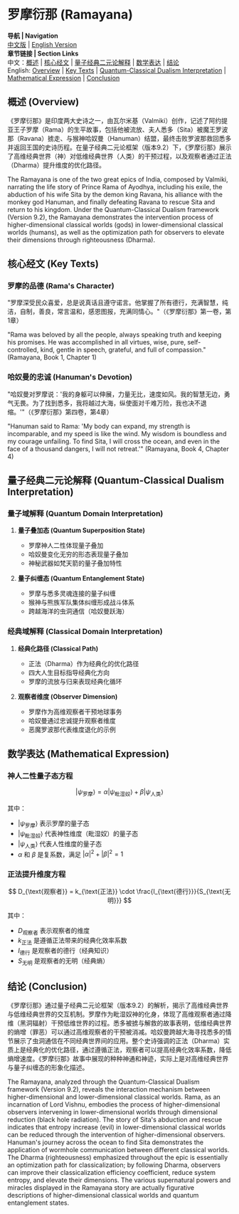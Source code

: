 # 罗摩衍那 (Ramayana)

**导航 | Navigation**  
[中文版](#罗摩衍那解析) | [English Version](#ramayana-analysis)  
**章节链接 | Section Links**  
中文：[概述](#概述-overview) | [核心经文](#核心经文-key-texts) | [量子经典二元论解释](#量子经典二元论解释-quantum-classical-dualism-interpretation) | [数学表达](#数学表达-mathematical-expression) | [结论](#结论-conclusion)  
English: [Overview](#概述-overview) | [Key Texts](#核心经文-key-texts) | [Quantum-Classical Dualism Interpretation](#量子经典二元论解释-quantum-classical-dualism-interpretation) | [Mathematical Expression](#数学表达-mathematical-expression) | [Conclusion](#结论-conclusion)

## 概述 (Overview)

《罗摩衍那》是印度两大史诗之一，由瓦尔米基（Valmiki）创作，记述了阿约提亚王子罗摩（Rama）的生平故事，包括他被流放、夫人悉多（Sita）被魔王罗波那（Ravana）掳走、与猴神哈奴曼（Hanuman）结盟，最终击败罗波那救回悉多并返回王国的史诗历程。在量子经典二元论框架（版本9.2）下，《罗摩衍那》展示了高维经典世界（神）对低维经典世界（人类）的干预过程，以及观察者通过正法（Dharma）提升维度的优化路径。

The Ramayana is one of the two great epics of India, composed by Valmiki, narrating the life story of Prince Rama of Ayodhya, including his exile, the abduction of his wife Sita by the demon king Ravana, his alliance with the monkey god Hanuman, and finally defeating Ravana to rescue Sita and return to his kingdom. Under the Quantum-Classical Dualism framework (Version 9.2), the Ramayana demonstrates the intervention process of higher-dimensional classical worlds (gods) in lower-dimensional classical worlds (humans), as well as the optimization path for observers to elevate their dimensions through righteousness (Dharma).

## 核心经文 (Key Texts)

### 罗摩的品德 (Rama's Character)
"罗摩深受民众喜爱，总是说真话且遵守诺言。他掌握了所有德行，充满智慧，纯洁，自制，善良，常言温和，感恩图报，充满同情心。"（《罗摩衍那》第一卷，第1章）

"Rama was beloved by all the people, always speaking truth and keeping his promises. He was accomplished in all virtues, wise, pure, self-controlled, kind, gentle in speech, grateful, and full of compassion." (Ramayana, Book 1, Chapter 1)

### 哈奴曼的忠诚 (Hanuman's Devotion)
"哈奴曼对罗摩说：'我的身躯可以伸展，力量无比，速度如风。我的智慧无边，勇气无畏。为了找到悉多，我将越过大海，纵使面对千难万险，我也决不退缩。'"（《罗摩衍那》第四卷，第4章）

"Hanuman said to Rama: 'My body can expand, my strength is incomparable, and my speed is like the wind. My wisdom is boundless and my courage unfailing. To find Sita, I will cross the ocean, and even in the face of a thousand dangers, I will not retreat.'" (Ramayana, Book 4, Chapter 4)

## 量子经典二元论解释 (Quantum-Classical Dualism Interpretation)

### 量子域解释 (Quantum Domain Interpretation)
1. **量子叠加态 (Quantum Superposition State)**
   - 罗摩神人二性体现量子叠加
   - 哈奴曼变化无穷的形态表现量子叠加
   - 神秘武器如梵天箭的量子叠加特性

2. **量子纠缠态 (Quantum Entanglement State)**
   - 罗摩与悉多灵魂连接的量子纠缠
   - 猴神与熊族军队集体纠缠形成战斗体系
   - 跨越海洋的虫洞通信（哈奴曼跃海）

### 经典域解释 (Classical Domain Interpretation)
1. **经典化路径 (Classical Path)**
   - 正法（Dharma）作为经典化的优化路径
   - 四大人生目标指导经典化方向
   - 罗摩的流放与归来表现经典化循环

2. **观察者维度 (Observer Dimension)**
   - 罗摩作为高维观察者干预地球事务
   - 哈奴曼通过忠诚提升观察者维度
   - 恶魔罗波那代表维度退化的示例

## 数学表达 (Mathematical Expression)

### 神人二性量子态方程
$$
|\psi_{\text{罗摩}}\rangle = \alpha|\psi_{\text{毗湿奴}}\rangle + \beta|\psi_{\text{人类}}\rangle
$$

其中：
- $|\psi_{\text{罗摩}}\rangle$ 表示罗摩的量子态
- $|\psi_{\text{毗湿奴}}\rangle$ 代表神性维度（毗湿奴）的量子态
- $|\psi_{\text{人类}}\rangle$ 代表人性维度的量子态
- $\alpha$ 和 $\beta$ 是复系数，满足 $|\alpha|^2 + |\beta|^2 = 1$

### 正法提升维度方程
$$
D_{\text{观察者}} = k_{\text{正法}} \cdot \frac{I_{\text{德行}}}{S_{\text{无明}}}
$$

其中：
- $D_{\text{观察者}}$ 表示观察者的维度
- $k_{\text{正法}}$ 是遵循正法带来的经典化效率系数
- $I_{\text{德行}}$ 是观察者的德行（经典知识）
- $S_{\text{无明}}$ 是观察者的无明（经典熵）

## 结论 (Conclusion)

《罗摩衍那》通过量子经典二元论框架（版本9.2）的解析，揭示了高维经典世界与低维经典世界的交互机制。罗摩作为毗湿奴神的化身，体现了高维观察者通过降维（黑洞辐射）干预低维世界的过程。悉多被掳与解救的故事表明，低维经典世界的熵增（罪恶）可以通过高维观察者的干预被消减。哈奴曼跨越大海寻找悉多的情节展示了虫洞通信在不同经典世界间的应用。整个史诗强调的正法（Dharma）实质上是经典化的优化路径，通过遵循正法，观察者可以提高经典化效率系数，降低熵增速度。《罗摩衍那》故事中展现的种种神通和神迹，实际上是对高维经典世界与量子纠缠态的形象化描述。

The Ramayana, analyzed through the Quantum-Classical Dualism framework (Version 9.2), reveals the interaction mechanism between higher-dimensional and lower-dimensional classical worlds. Rama, as an incarnation of Lord Vishnu, embodies the process of higher-dimensional observers intervening in lower-dimensional worlds through dimensional reduction (black hole radiation). The story of Sita's abduction and rescue indicates that entropy increase (evil) in lower-dimensional classical worlds can be reduced through the intervention of higher-dimensional observers. Hanuman's journey across the ocean to find Sita demonstrates the application of wormhole communication between different classical worlds. The Dharma (righteousness) emphasized throughout the epic is essentially an optimization path for classicalization; by following Dharma, observers can improve their classicalization efficiency coefficient, reduce system entropy, and elevate their dimensions. The various supernatural powers and miracles displayed in the Ramayana story are actually figurative descriptions of higher-dimensional classical worlds and quantum entanglement states. 